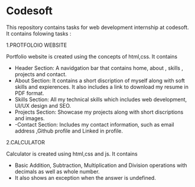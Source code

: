 # Codesoft
This repository contains tasks for web development internship at codesoft. It contains folowing tasks : 

1.PROTFOLOIO WEBSITE

 Portfolio website is created using the concepts of html,css. It contains 
   
   - Header Section: A navidgation bar that contains home, about , skills , projects and contact. 
   - About Section: It contains a short discription of myself along with soft skills and expierences. It also includes  a link to download my resume in PDF format.
   - Skills Section: All my technical skills which includes web development, UI/UX design and SEO.
   - Projects Section: Showcase   my  projects along with short discriptions  and images.
   -  -Contact Section: Includes my  contact information, such as email address ,Github profile and Linked in profile.


2.CALCULATOR

Calculator is created using html,css and js. It contains

- Basic Addition, Subtraction, Multiplication and Division operations with decimals as well as whole number.
- It also shows an exception when the answer is undefined.



